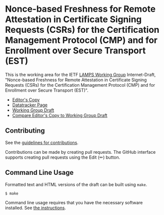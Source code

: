 # Nonce-based Freshness for Remote Attestation in Certificate Signing Requests (CSRs) for the Certification Management Protocol (CMP) and for Enrollment over Secure Transport (EST)

This is the working area for the IETF [LAMPS Working Group](https://datatracker.ietf.org/wg/lamps/documents/) Internet-Draft, "Nonce-based Freshness for Remote Attestation in Certificate Signing Requests (CSRs) for the Certification Management Protocol (CMP) and for Enrollment over Secure Transport (EST)".

* [Editor's Copy](https://hannestschofenig.github.io/lamps-attestation-freshness/#go.draft-ietf-lamps-attestation-freshness.html)
* [Datatracker Page](https://datatracker.ietf.org/doc/draft-ietf-lamps-attestation-freshness)
* [Working Group Draft](https://datatracker.ietf.org/doc/html/draft-ietf-lamps-attestation-freshness)
* [Compare Editor's Copy to Working Group Draft](https://hannestschofenig.github.io/lamps-attestation-freshness/#go.draft-ietf-lamps-attestation-freshness.diff)


## Contributing

See the
[guidelines for contributions](https://github.com/hannestschofenig/lamps-attestation-freshness/blob/main/CONTRIBUTING.md).

Contributions can be made by creating pull requests.
The GitHub interface supports creating pull requests using the Edit (✏) button.


## Command Line Usage

Formatted text and HTML versions of the draft can be built using `make`.

```sh
$ make
```

Command line usage requires that you have the necessary software installed.  See
[the instructions](https://github.com/martinthomson/i-d-template/blob/main/doc/SETUP.md).

